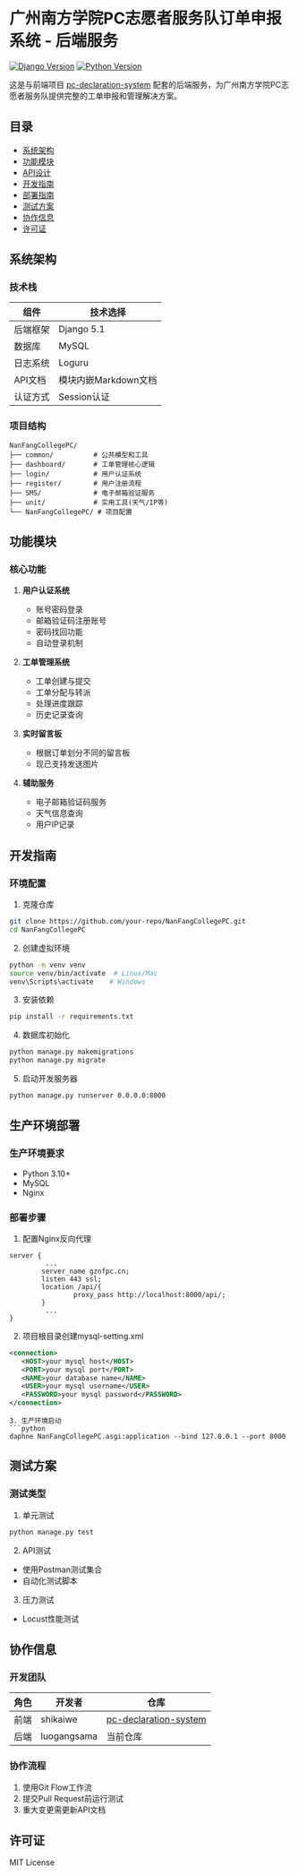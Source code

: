 
# 广州南方学院PC志愿者服务队订单申报系统 - 后端服务

[![Django Version](https://img.shields.io/badge/Django-5.1-green)](https://www.djangoproject.com/)
[![Python Version](https://img.shields.io/badge/Python-3.10+-blue)](https://www.python.org/)

这是与前端项目 [pc-declaration-system](https://github.com/shikaiwe/pc-declaration-system) 配套的后端服务，为广州南方学院PC志愿者服务队提供完整的工单申报和管理解决方案。

## 目录
- [系统架构](#系统架构)
- [功能模块](#功能模块)
- [API设计](#api设计)
- [开发指南](#开发指南)
- [部署指南](#部署指南)
- [测试方案](#测试方案)
- [协作信息](#协作信息)
- [许可证](#许可证)

## 系统架构

### 技术栈
| 组件 | 技术选择 |
|------|----------|
| 后端框架 | Django 5.1 |
| 数据库 | MySQL |
| 日志系统 | Loguru |
| API文档 | 模块内嵌Markdown文档 |
| 认证方式 | Session认证 |

### 项目结构
```
NanFangCollegePC/
├── common/          # 公共模型和工具
├── dashboard/       # 工单管理核心逻辑
├── login/           # 用户认证系统
├── register/        # 用户注册流程
├── SMS/             # 电子邮箱验证服务
├── unit/            # 实用工具(天气/IP等)
└── NanFangCollegePC/ # 项目配置
```

## 功能模块

### 核心功能
1. **用户认证系统**
   - 账号密码登录
   - 邮箱验证码注册账号
   - 密码找回功能
   - 自动登录机制

2. **工单管理系统**
   - 工单创建与提交
   - 工单分配与转派
   - 处理进度跟踪
   - 历史记录查询

3. **实时留言板**
   - 根据订单划分不同的留言板
   - 现已支持发送图片

4. **辅助服务**
   - 电子邮箱验证码服务
   - 天气信息查询
   - 用户IP记录

## 开发指南

### 环境配置
1. 克隆仓库
```bash
git clone https://github.com/your-repo/NanFangCollegePC.git
cd NanFangCollegePC
```

2. 创建虚拟环境
```bash
python -m venv venv
source venv/bin/activate  # Linux/Mac
venv\Scripts\activate    # Windows
```

3. 安装依赖
```bash
pip install -r requirements.txt
```

4. 数据库初始化
```bash
python manage.py makemigrations
python manage.py migrate
```

5. 启动开发服务器
```bash
python manage.py runserver 0.0.0.0:8000
```



## 生产环境部署

### 生产环境要求
- Python 3.10+
- MySQL
- Nginx

### 部署步骤
1. 配置Nginx反向代理
```nginx
server {
         ...
        server_name gznfpc.cn;
        listen 443 ssl;
        location /api/{
                proxy_pass http://localhost:8000/api/;
        }
         ...
}
```

2. 项目根目录创建mysql-setting.xml
 ```xml
<connection>
    <HOST>your mysql host</HOST>
    <PORT>your mysql port</PORT>
    <NAME>your database name</NAME>
    <USER>your mysql username</USER>
    <PASSWORD>your mysql password</PASSWORD>
</connection>
 ```

```
3. 生产环境启动
```python
daphne NanFangCollegePC.asgi:application --bind 127.0.0.1 --port 8000
```

## 测试方案

### 测试类型
1. 单元测试
```bash
python manage.py test
```

2. API测试
- 使用Postman测试集合
- 自动化测试脚本

3. 压力测试
- Locust性能测试

## 协作信息

### 开发团队
| 角色 | 开发者 | 仓库 |
|------|--------|------|
| 前端 | shikaiwe | [pc-declaration-system](https://github.com/shikaiwe/pc-declaration-system) |
| 后端 | luogangsama | 当前仓库 |

### 协作流程
1. 使用Git Flow工作流
2. 提交Pull Request前运行测试
3. 重大变更需更新API文档

## 许可证
MIT License
